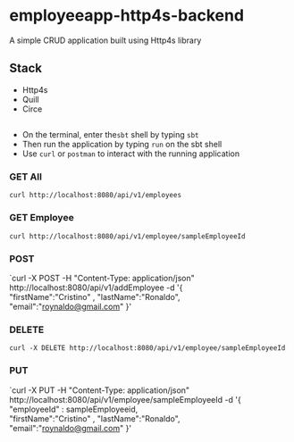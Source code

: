 # employeeapp-http4s-backend

 A simple CRUD application built using Http4s library
 ## Stack
 - Http4s
 - Quill
 - Circe
## 

- On the terminal, enter the`sbt` shell by typing `sbt`
- Then run the application by typing `run` on the sbt shell
- Use `curl` or `postman` to interact with the running application
### GET All
`curl http://localhost:8080/api/v1/employees`

### GET Employee

`curl http://localhost:8080/api/v1/employee/sampleEmployeeId`

### POST 
`curl -X POST -H "Content-Type: application/json" http://localhost:8080/api/v1/addEmployee -d '{   
  "firstName":"Cristino" ,
  "lastName":"Ronaldo",
  "email":"roynaldo@gmail.com"
  }' 

  ### DELETE
`curl -X DELETE http://localhost:8080/api/v1/employee/sampleEmployeeId`

  ### PUT

`curl -X PUT -H "Content-Type: application/json" http://localhost:8080/api/v1/employee/sampleEmployeeId -d '{
  "employeeId" : sampleEmployeeid,   
  "firstName":"Cristino" ,
  "lastName":"Ronaldo",
  "email":"roynaldo@gmail.com"
  }' 